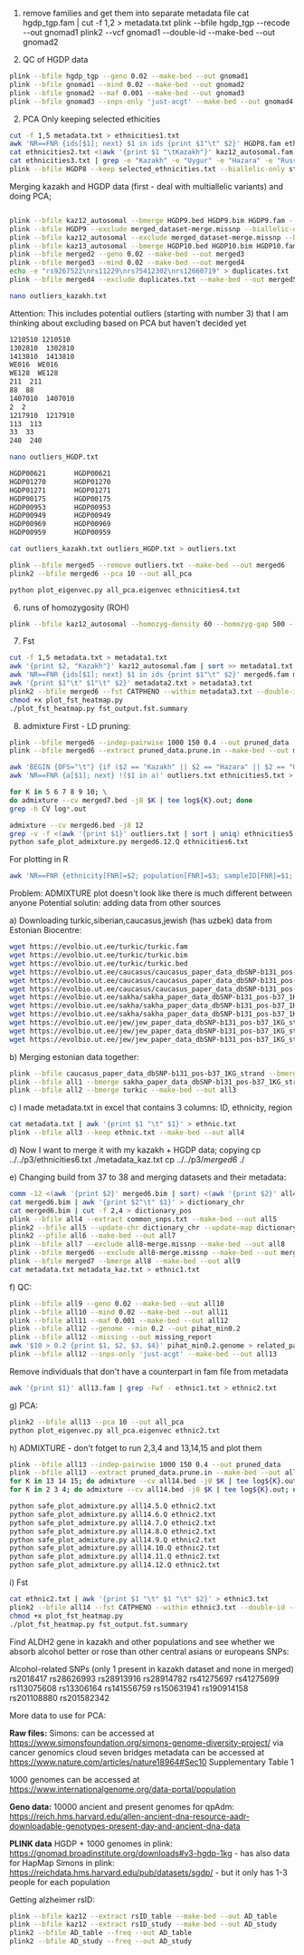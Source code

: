 1) remove families and get them into separate metadata file
cat hgdp_tgp.fam | cut -f 1,2 > metadata.txt
plink --bfile hgdp_tgp --recode --out gnomad1
plink2 --vcf gnomad1 --double-id --make-bed --out gnomad2


3) QC of HGDP data
```bash
plink --bfile hgdp_tgp --geno 0.02 --make-bed --out gnomad1
plink --bfile gnomad1 --mind 0.02 --make-bed --out gnomad2
plink --bfile gnomad2 --maf 0.001 --make-bed --out gnomad3
plink --bfile gnomad3 --snps-only 'just-acgt' --make-bed --out gnomad4
```  

2) PCA
Only keeping selected ethicities
```bash
cut -f 1,5 metadata.txt > ethnicities1.txt
awk 'NR==FNR {ids[$1]; next} $1 in ids {print $1"\t" $2}' HGDP8.fam ethnicities.txt > ethnicities2.txt
cat ethnicities2.txt <(awk '{print $1 "\tKazakh"}' kaz12_autosomal.fam) > ethnicities3.txt
cat ethnicities3.txt | grep -e "Kazakh" -e "Uygur" -e "Hazara" -e "Russian" -e "French" -e "Basque" -e "Bergamo" -e "Pathan" -e "Sindhi" -e "Kalash" -e "Adygei" -e "Bedouin" -e "Mozabite" -e "Japanese" -e "Northern" -e "Mongolian" -e "Yakut" -e "Han" | awk '{print $1"\t" $2}' > ethnicities4.txt
plink --bfile HGDP8 --keep selected_ethnicities.txt --biallelic-only strict --make-bed --out HGDP9
```

Merging kazakh and HGDP data (first - deal with multiallelic variants) and doing PCA;
```bash

plink --bfile kaz12_autosomal --bmerge HGDP9.bed HGDP9.bim HGDP9.fam --make-bed --out merged1
plink --bfile HGDP9 --exclude merged_dataset-merge.missnp --biallelic-only strict --make-bed --out HGDP10
plink --bfile kaz12_autosomal --exclude merged_dataset-merge.missnp --biallelic-only strict --make-bed --out kaz13_autosomal
plink --bfile kaz13_autosomal --bmerge HGDP10.bed HGDP10.bim HGDP10.fam --make-bed --out merged2
plink --bfile merged2 --geno 0.02 --make-bed --out merged3
plink --bfile merged3 --mind 0.02 --make-bed --out merged4
echo -e "rs9267522\nrs11229\nrs75412302\nrs12660719" > duplicates.txt
plink --bfile merged4 --exclude duplicates.txt --make-bed --out merged5
```

```bash
nano outliers_kazakh.txt
```

Attention: This includes potential outliers (starting with number 3) that I am thinking about excluding based on PCA but haven't decided yet
```bash
1210510 1210510
1302810  1302810
1413810  1413810  
WE016  WE016
WE128  WE128
211  211
88  88
1407010  1407010
2  2
1217910  1217910
113  113
33  33
240  240
```

```bash
nano outliers_HGDP.txt
```

```bash
HGDP00621       HGDP00621
HGDP01270       HGDP01270
HGDP01271       HGDP01271
HGDP00175       HGDP00175
HGDP00953       HGDP00953
HGDP00949       HGDP00949
HGDP00969       HGDP00969
HGDP00959       HGDP00959
```

```bash
cat outliers_kazakh.txt outliers_HGDP.txt > outliers.txt
```

```bash
plink --bfile merged5 --remove outliers.txt --make-bed --out merged6
plink2 --bfile merged6 --pca 10 --out all_pca 
```

```bash
python plot_eigenvec.py all_pca.eigenvec ethnicities4.txt
```

6) runs of homozygosity (ROH)
```bash
plink --bfile kaz12_autosomal --homozyg-density 60 --homozyg-gap 500 --homozyg-window-snp 100 --homozyg-window-het 0
```

7) Fst
```bash
cut -f 1,5 metadata.txt > metadata1.txt
awk '{print $2, "Kazakh"}' kaz12_autosomal.fam | sort >> metadata1.txt
awk 'NR==FNR {ids[$1]; next} $1 in ids {print $1"\t" $2}' merged6.fam metadata1.txt > metadata2.txt
awk '{print $1"\t" $1"\t" $2}' metadata2.txt > metadata3.txt
plink2 --bfile merged6 --fst CATPHENO --within metadata3.txt --double-id --out fst_output
chmod +x plot_fst_heatmap.py
./plot_fst_heatmap.py fst_output.fst.summary
```

8) admixture
First - LD pruning:
```bash
plink --bfile merged6 --indep-pairwise 1000 150 0.4 --out pruned_data
plink --bfile merged6 --extract pruned_data.prune.in --make-bed --out merged7

awk 'BEGIN {OFS="\t"} {if ($2 == "Kazakh" || $2 == "Hazara" || $2 == "Uygur") region = "Central_asia"; else if ($2 == "Bergamo Italia" || $2 == "French" || $2 == "Basque" || $2 == "Russian") region = "Europe"; else if ($2 == "Adygei") region = "Caucasus"; else if ($2 == "Pathan" || $2 == "Sindhi" || $2 == "Kalash") region = "South_asia"; else if ($2 == "Han" || $2 == "Northern" || $2 == "Japanese" || $2 == "Mongolian" || $2 == "Yakut") region = "East_asia"; else if ($2 == "Bedouin" || $2 == "Mozabite") region = "Middle_east"; else region = "Unknown"; print $1, $2, region;}' ethnicities4.txt > ethnicities5.txt
awk 'NR==FNR {a[$1]; next} !($1 in a)' outliers.txt ethnicities5.txt > ethnicities6.txt
```

```bash
for K in 5 6 7 8 9 10; \
do admixture --cv merged7.bed -j8 $K | tee log${K}.out; done
grep -h CV log*.out

admixture --cv merged6.bed -j8 12
grep -v -f <(awk '{print $1}' outliers.txt | sort | uniq) ethnicities5.txt > ethnicities6.txt
python safe_plot_admixture.py merged6.12.Q ethnicities6.txt
```

For plotting in R
```bash
awk 'NR==FNR {ethnicity[FNR]=$2; population[FNR]=$3; sampleID[FNR]=$1; next} {for (i=1; i<=NF; i++) print sampleID[FNR], ethnicity[FNR], population[FNR], $i, i}' ethnicities6.txt merged7.5.Q > equal_samples.tsv
```

Problem: ADMIXTURE plot doesn't look like there is much different between anyone
Potential solutin: adding data from other sources

a) Downloading turkic,siberian,caucasus,jewish (has uzbek) data from Estonian Biocentre:
```bash
wget https://evolbio.ut.ee/turkic/turkic.fam
wget https://evolbio.ut.ee/turkic/turkic.bim
wget https://evolbio.ut.ee/turkic/turkic.bed
wget https://evolbio.ut.ee/caucasus/caucasus_paper_data_dbSNP-b131_pos-b37_1KG_strand.bim
wget https://evolbio.ut.ee/caucasus/caucasus_paper_data_dbSNP-b131_pos-b37_1KG_strand.fam
wget https://evolbio.ut.ee/caucasus/caucasus_paper_data_dbSNP-b131_pos-b37_1KG_strand.bed
wget https://evolbio.ut.ee/sakha/sakha_paper_data_dbSNP-b131_pos-b37_1KG_strand.bim
wget https://evolbio.ut.ee/sakha/sakha_paper_data_dbSNP-b131_pos-b37_1KG_strand.fam
wget https://evolbio.ut.ee/sakha/sakha_paper_data_dbSNP-b131_pos-b37_1KG_strand.bed
wget https://evolbio.ut.ee/jew/jew_paper_data_dbSNP-b131_pos-b37_1KG_strand.bim
wget https://evolbio.ut.ee/jew/jew_paper_data_dbSNP-b131_pos-b37_1KG_strand.fam
wget https://evolbio.ut.ee/jew/jew_paper_data_dbSNP-b131_pos-b37_1KG_strand.bed
```

b) Merging estonian data together:
```bash
plink --bfile caucasus_paper_data_dbSNP-b131_pos-b37_1KG_strand --bmerge jew_paper_data_dbSNP-b131_pos-b37_1KG_strand --make-bed --out all1
plink --bfile all1 --bmerge sakha_paper_data_dbSNP-b131_pos-b37_1KG_strand --make-bed --out all2
plink --bfile all2 --bmerge turkic --make-bed --out all3
```

c) I made metadata.txt in excel that contains 3 columns: ID, ethnicity, region
```bash
cat metadata.txt | awk '{print $1 "\t" $1}' > ethnic.txt 
plink --bfile all3 --keep ethnic.txt --make-bed --out all4
```

d) Now I want to merge it with my kazakh + HGDP data; copying 
cp ../../p3/ethnicities6.txt ./metadata_kaz.txt
cp ../../p3/*merged6* ./

e) Changing build from 37 to 38 and merging datasets and their metadata:
```bash
comm -12 <(awk '{print $2}' merged6.bim | sort) <(awk '{print $2}' all4.bim | sort) > common_snps.txt
cat merged6.bim | awk '{print $2"\t" $1}' > dictionary_chr
cat merged6.bim | cut -f 2,4 > dictionary_pos
plink --bfile all4 --extract common_snps.txt --make-bed --out all5
plink2 --bfile all5 --update-chr dictionary_chr --update-map dictionary_pos --sort-vars --make-pgen --out all6
plink2 --pfile all6 --make-bed --out all7
plink --bfile all7 --exclude all8-merge.missnp --make-bed --out all8
plink --bfile merged6 --exclude all8-merge.missnp --make-bed --out merged7
plink --bfile merged7 --bmerge all8 --make-bed --out all9
cat metadata.txt metadata_kaz.txt > ethnic1.txt
```

f) QC:
```bash
plink --bfile all9 --geno 0.02 --make-bed --out all10
plink --bfile all10 --mind 0.02 --make-bed --out all11
plink --bfile all11 --maf 0.001 --make-bed --out all12
plink --bfile all12 --genome --min 0.2 --out pihat_min0.2
plink --bfile all12 --missing --out missing_report
awk '$10 > 0.2 {print $1, $2, $3, $4}' pihat_min0.2.genome > related_pairs.txt
plink --bfile all12 --snps-only 'just-acgt' --make-bed --out all13
```

Remove individuals that don't have a counterpart in fam file from metadata
```bash
awk '{print $1}' all13.fam | grep -Fwf - ethnic1.txt > ethnic2.txt
```

g) PCA:
```bash
plink2 --bfile all13 --pca 10 --out all_pca
python plot_eigenvec.py all_pca.eigenvec ethnic2.txt
```

h) ADMIXTURE - don't fotget to run 2,3,4 and 13,14,15 and plot them
```bash
plink --bfile all13 --indep-pairwise 1000 150 0.4 --out pruned_data
plink --bfile all13 --extract pruned_data.prune.in --make-bed --out all14
for K in 13 14 15; do admixture --cv all14.bed -j8 $K | tee log${K}.out; done
for K in 2 3 4; do admixture --cv all14.bed -j8 $K | tee log${K}.out; done

python safe_plot_admixture.py all14.5.Q ethnic2.txt
python safe_plot_admixture.py all14.6.Q ethnic2.txt
python safe_plot_admixture.py all14.7.Q ethnic2.txt
python safe_plot_admixture.py all14.8.Q ethnic2.txt
python safe_plot_admixture.py all14.9.Q ethnic2.txt
python safe_plot_admixture.py all14.10.Q ethnic2.txt
python safe_plot_admixture.py all14.11.Q ethnic2.txt
python safe_plot_admixture.py all14.12.Q ethnic2.txt
```

i) Fst
```bash
cat ethnic2.txt | awk '{print $1 "\t" $1 "\t" $2}' > ethnic3.txt
plink2 --bfile all14 --fst CATPHENO --within ethnic3.txt --double-id --out fst_output
chmod +x plot_fst_heatmap.py
./plot_fst_heatmap.py fst_output.fst.summary
```

Find ALDH2 gene in kazakh and other populations and see whether we absorb alcohol better or rose than other central asians or europeans
SNPs:

Alcohol-related SNPs (only 1 present in kazakh dataset and none in merged)
rs2018417
rs28626993
rs28913916
rs28914782
rs41275697
rs41275699
rs113075608
rs13306164
rs141556759
rs150631941
rs190914158
rs201108880
rs201582342



More data to use for PCA:

**Raw files:**
Simons: can be accessed at https://www.simonsfoundation.org/simons-genome-diversity-project/ via cancer genomics cloud seven bridges metadata can be accessed at https://www.nature.com/articles/nature18964#Sec10 Supplementary Table 1

1000 genomes can be accessed at https://www.internationalgenome.org/data-portal/population

**Geno data:**
10000 ancient and present genomes for qpAdm: https://reich.hms.harvard.edu/allen-ancient-dna-resource-aadr-downloadable-genotypes-present-day-and-ancient-dna-data

**PLINK data**
HGDP + 1000 genomes in plink: https://gnomad.broadinstitute.org/downloads#v3-hgdp-1kg - has also data for HapMap
Simons in plink: https://reichdata.hms.harvard.edu/pub/datasets/sgdp/ - but it only has 1-3 people for each population


Getting alzheimer rsID:
```bash
plink --bfile kaz12 --extract rsID_table --make-bed --out AD_table 
plink --bfile kaz12 --extract rsID_study --make-bed --out AD_study 
plink2 --bfile AD_table --freq --out AD_table
plink2 --bfile AD_study --freq --out AD_study
```

